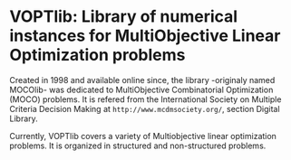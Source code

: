 VOPTlib: Library of numerical instances for MultiObjective Linear Optimization problems
==
	
Created in 1998 and available online since, the library -originaly named MOCOlib- was dedicated to MultiObjective Combinatorial Optimization (MOCO) problems. 
It is refered from the International Society on Multiple Criteria Decision Making at `http://www.mcdmsociety.org/`, section Digital Library.


Currently, VOPTlib covers a variety of Multiobjective linear optimization problems. 
It is organized in structured and non-structured problems.


